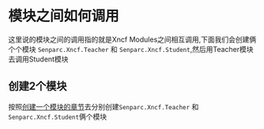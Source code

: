 # 模块之间如何调用

这里说的模块之间的调用指的就是Xncf Modules之间相互调用,下面我们会创建俩个个模块 `Senparc.Xncf.Teacher` 和 `Senparc.Xncf.Student`,然后用Teacher模块去调用Student模块

## 创建2个模块

按照[创建一个模块的章节](/start/xncf-develop/create-xncf.html)去分别创建`Senparc.Xncf.Teacher` 和 `Senparc.Xncf.Student`俩个模块